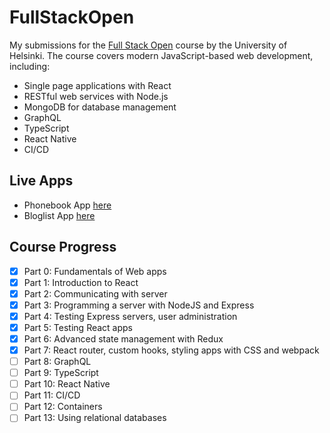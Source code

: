 # FullStackOpen

My submissions for the [Full Stack Open](https://fullstackopen.com/en/) course by the University of Helsinki. The course covers modern JavaScript-based web development, including:

- Single page applications with React
- RESTful web services with Node.js
- MongoDB for database management
- GraphQL
- TypeScript
- React Native
- CI/CD

## Live Apps
- Phonebook App [here](https://fullstackopen-k6l1.onrender.com)
- Bloglist App [here](https://bloglist-duza.onrender.com/)

## Course Progress

- [x] Part 0: Fundamentals of Web apps
- [x] Part 1: Introduction to React
- [x] Part 2: Communicating with server
- [x] Part 3: Programming a server with NodeJS and Express
- [x] Part 4: Testing Express servers, user administration
- [x] Part 5: Testing React apps
- [x] Part 6: Advanced state management with Redux
- [x] Part 7: React router, custom hooks, styling apps with CSS and webpack
- [ ] Part 8: GraphQL
- [ ] Part 9: TypeScript
- [ ] Part 10: React Native
- [ ] Part 11: CI/CD
- [ ] Part 12: Containers
- [ ] Part 13: Using relational databases